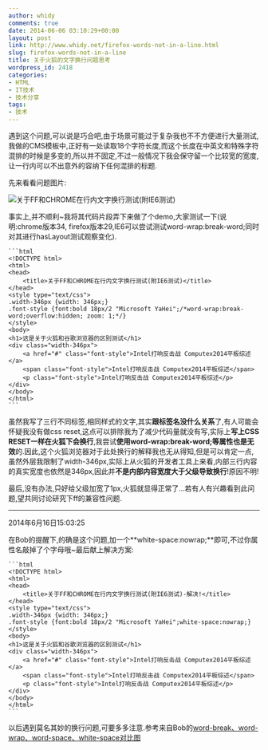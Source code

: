 ```yaml
---
author: whidy
comments: true
date: 2014-06-06 03:10:29+00:00
layout: post
link: http://www.whidy.net/firefox-words-not-in-a-line.html
slug: firefox-words-not-in-a-line
title: 关于火狐的文字换行问题思考
wordpress_id: 2418
categories:
- HTML
- IT技术
- 技术分享
tags:
- 技术
---
```


遇到这个问题,可以说是巧合吧,由于场景可能过于复杂我也不不方便进行大量测试,我做的CMS模板中,正好有一处读取18个字符长度,而这个长度在中英文和特殊字符混排的时候是多变的,所以并不固定,不过一般情况下我会保守留一个比较宽的宽度,让一行内可以不出意外的容纳下任何混排的标题.

先来看看问题图片:

![关于FF和CHROME在行内文字换行测试(附IE6测试)](http://www.whidy.net/wp-content/uploads/2014/06/ff_chrome-400x286.png)

事实上,并不顺利~我将其代码片段弄下来做了个demo,大家测试一下(说明:chrome版本34, firefox版本29,IE6可以尝试测试word-wrap:break-word;同时对其进行hasLayout测试观察变化).


    
    ```html
    <!DOCTYPE html>
    <html>
    <head>
    	<title>关于FF和CHROME在行内文字换行测试(附IE6测试)</title>
    </head>
    <style type="text/css">
    .width-346px {width: 346px;}
    .font-style {font:bold 18px/2 "Microsoft YaHei";/*word-wrap:break-word;overflow:hidden; zoom: 1;*/}
    </style>
    <body>
    <h1>这是关于火狐和谷歌浏览器的区别测试</h1>
    <div class="width-346px">
    	<a href="#" class="font-style">Intel打响反击战 Computex2014平板综述</a>
    	<span class="font-style">Intel打响反击战 Computex2014平板综述</span>
    	<p class="font-style">Intel打响反击战 Computex2014平板综述</p>
    </div>
    </body>
    </html>
    ```



虽然我写了三行不同标签,相同样式的文字,其实**跟标签名没什么关系**了,有人可能会怀疑我没有做css reset,这点可以排除我为了减少代码量就没有写,实际上**写上CSS RESET一样在火狐下会换行**,我尝试**使用word-wrap:break-word;等属性也是无效**的.因此,这个火狐浏览器对于此处换行的解释我也无从得知,但是可以肯定一点,虽然外层我限制了width-346px,实际上从火狐的开发者工具上来看,内部三行内容的真实宽度也依然是346px,因此并**不是内部内容宽度大于父级导致换行**!原因不明!

最后,没有办法,只好给父级加宽了1px,火狐就显得正常了...若有人有兴趣看到此问题,望共同讨论研究下ff的兼容性问题.



* * *



2014年6月16日15:03:25

在Bob的提醒下,的确是这个问题,加一个**white-space:nowrap;**即可,不过你属性名敲掉了个字母哦~最后献上解决方案:


    
    ```html
    <!DOCTYPE html>
    <html>
    <head>
        <title>关于FF和CHROME在行内文字换行测试(附IE6测试)-解决!</title>
    </head>
    <style type="text/css">
    .width-346px {width: 346px;}
    .font-style {font:bold 18px/2 "Microsoft YaHei";white-space:nowrap;}
    </style>
    <body>
    <h1>这是关于火狐和谷歌浏览器的区别测试</h1>
    <div class="width-346px">
        <a href="#" class="font-style">Intel打响反击战 Computex2014平板综述</a>
        <span class="font-style">Intel打响反击战 Computex2014平板综述</span>
        <p class="font-style">Intel打响反击战 Computex2014平板综述</p>
    </div>
    </body>
    </html>
    ```



以后遇到莫名其妙的换行问题,可要多多注意.参考来自Bob的[word-break、word-wrap、word-space、white-space对比图](http://bobscript.com/archives/236/)
